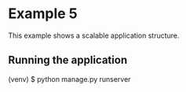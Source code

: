 Example 5
=========

This example shows a scalable application structure.

Running the application
-----------------------

(venv) $ python manage.py runserver

